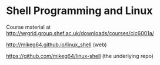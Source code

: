 Shell Programming and Linux
===========================


Course material at
http://wrgrid.group.shef.ac.uk/downloads/courses/cic6001a/


http://mikeg64.github.io/linux_shell (web)

https://github.com/mikeg64/linux-shell (the underlying repo)
